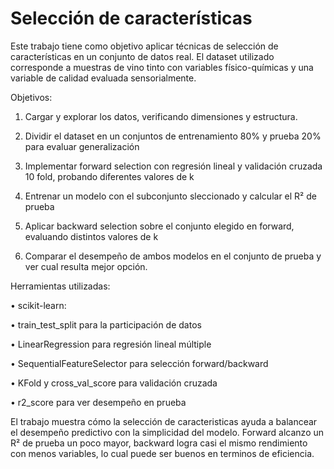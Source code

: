 # Selección de características 

Este trabajo tiene como objetivo aplicar técnicas de selección de características en un conjunto de datos real. El dataset utilizado corresponde a muestras de vino tinto con variables físico-químicas y una variable de calidad evaluada sensorialmente.

Objetivos:

1. Cargar y explorar los datos, verificando dimensiones y estructura.

2. Dividir el dataset en un conjuntos de entrenamiento 80% y prueba 20% para evaluar generalización

3. Implementar forward selection con regresión lineal y validación cruzada 10 fold, probando diferentes valores de k

4. Entrenar un modelo con el subconjunto sleccionado y calcular el R² de prueba

5. Aplicar backward selection sobre el conjunto elegido en forward, evaluando distintos valores de k

6. Comparar el desempeño de ambos modelos en el conjunto de prueba y ver cual resulta mejor opción.

Herramientas utilizadas:

• scikit-learn:

• train_test_split para la participación de datos

• LinearRegression para regresión lineal múltiple

• SequentialFeatureSelector para selección forward/backward

• KFold y cross_val_score para validación cruzada

• r2_score para ver desempeño en prueba

El trabajo muestra cómo la selección de caracteristicas ayuda a balancear el desempeño predictivo con la simplicidad del modelo. Forward alcanzo un R² de prueba un poco mayor, backward logra casi el mismo rendimiento con menos variables, lo cual puede ser buenos en terminos de eficiencia.
 
